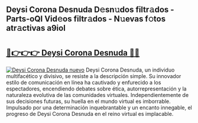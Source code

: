 ## Deysi Corona Desnuda D𝚎sn𝚞dos filtr𝚊dos - Parts-oQI Vid𝚎os filtr𝚊dos - N𝚞evas f𝚘tos atr𝚊ctivas a9iol

# <h2><a href="http://mb4119j.tromn.icu/?c=Deysi+Corona+Desnuda">🔗👉👉👉 Deysi Corona Desnuda 🔗🔗</a></h2>

[![Deysi Corona Desnuda nuevo](https://i.imgur.com/pEAQMta.gif)](http://mb4119j.tromn.icu/?c=Deysi+Corona+Desnuda)
Deysi Corona Desnuda, un individuo multifacético y divisivo, se resiste a la descripción simple. Su innovador estilo de comunicación en línea ha cautivado y enfurecido a los espectadores, encendiendo debates sobre ética, autorrepresentación y la naturaleza evolutiva de las comunidades virtuales. Independientemente de sus decisiones futuras, su huella en el mundo virtual es imborrable. Impulsado por una determinación inquebrantable y un encanto innegable, el progreso de Deysi Corona Desnuda en el reino virtual es implacable.
